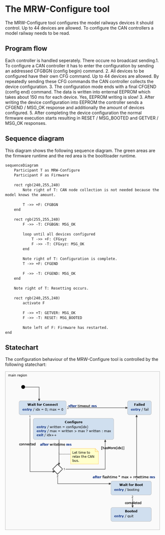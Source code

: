 # The MRW-Configure tool
The MRW-Configure tool configures the model railways devices it should control. Up to 44 devices are allowed. To configure the CAN controllers a model railway needs to be read.

## Program flow
Each controller is handled seperately. There occure no broadcast sending.1. To configure a CAN controller it has to enter the configuration by sending an addressed CFGBGN (config begin) command.
2. All devices to be configured have their own CFG command. Up to 44 devices are allowed. By repeatedly sending these CFG commands the CAN controller collects the device configuration.
3. The configuration mode ends with a final CFGEND (config end) command. The data is written into enternal EEPROM which takes about 150 ms for each device. Yes, EEPROM writing is slow!
3. After writing the device configuration into EEPROM the controller sends a CFGEND / MSG_OK response and additionally the amount of devices configured.
5. After completing the device configuration the normal firmware execution starts resulting in RESET / MSG_BOOTED and GETVER / MSG_OK responses.

## Sequence diagram
This diagram shows the following sequence diagram. The green areas are the firmware runtime and the red area is the booltloader runtime.

```mermaid
sequenceDiagram
	Participant T as MRW-Configure
	Participant F as Firmware

	rect rgb(240,255,240)
		Note right of T: CAN node collection is not needed because the model knows the amount.

		T ->> +F: CFGBGN
	end

	rect rgb(255,255,240)
		F ->> -T: CFGBGN: MSG_OK

		loop until all devices configured
			T ->> +F: CFGxyz
			F ->> -T: CFGxyz: MSG_OK
		end

		Note right of T: Configuration is complete.
		T ->> +F: CFGEND

		F ->> -T: CFGEND: MSG_OK
	end

	Note right of T: Resetting occurs.

	rect rgb(240,255,240)
		activate F

		F ->> +T: GETVER: MSG_OK
		F ->> -T: RESET: MSG_BOOTED

		Note left of F: Firmware has restarted.
end
```

## Statechart

The configuration behaviour of the MRW-Configure tool is controlled by the following statechart:

<img src="../../statecharts/images/ConfigStatechart_0.png"/>

